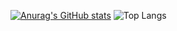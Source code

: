 [![Anurag's GitHub stats](https://github-readme-stats.vercel.app/api?username=philipprienergoflix&include_all_commits=true&theme=aura)](https://github.com/anuraghazra/github-readme-stats)
![Top Langs](https://github-readme-stats.vercel.app/api/top-langs/?username=anuraghazra&size_weight=0.5&count_weight=0.5)
